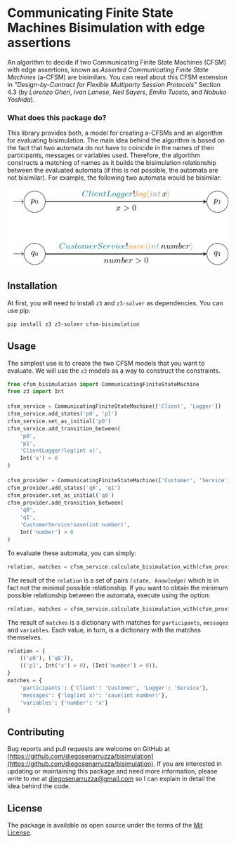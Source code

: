# Communicating Finite State Machines Bisimulation with edge assertions

An algorithm to decide if two Communicating Finite State Machines (CFSM) with edge assertions,
known as _Asserted Communicating Finite State Machines_ (a-CFSM) are bisimilars.
You can read about this CFSM extension in *"Design-by-Contract for Flexible Multiparty Session Protocols"* Section 4.3 (by *Lorenzo Gheri*, *Ivan Lanese*, *Neil Sayers*, *Emilio Tuosto*, and *Nobuko Yoshida*). 


### What does this package do?
This library provides both, a model for creating a-CFSMs and an algorithm for evaluating bisimulation. The main idea behind the algorithm is based on the fact that two automata do not have to coincide in the names of their participants, messages or variables used. Therefore, the algorithm constructs a matching of names as it builds the bisimulation relationship between the evaluated automata (if this is not possible, the automata are not bisimilar). 
For example, the following two automata would be bisimilar:

<img src="automaton.png">

## Installation

At first, you will need to install `z3` and `z3-solver` as dependencies. You can use pip:

```bash
pip install z3 z3-solver cfsm-bisimulation
```

## Usage

The simplest use is to create the two CFSM models that you want to evaluate. We will use the `z3` models as a way to construct the constraints.
```py
from cfsm_bisimulation import CommunicatingFiniteStateMachine
from z3 import Int

cfsm_service = CommunicatingFiniteStateMachine(['Client', 'Logger'])
cfsm_service.add_states('p0', 'p1')
cfsm_service.set_as_initial('p0')
cfsm_service.add_transition_between(
    'p0',
    'p1',
    'ClientLogger!log(int x)',
    Int('x') > 0
)

cfsm_provider = CommunicatingFiniteStateMachine(['Customer', 'Service'])
cfsm_provider.add_states('q0', 'q1')
cfsm_provider.set_as_initial('q0')
cfsm_provider.add_transition_between(
    'q0',
    'q1',
    'CustomerService!save(int number)',
    Int('number') > 0
)
```

To evaluate these automata, you can simply:

```py
relation, matches = cfsm_service.calculate_bisimulation_with(cfsm_provider)
```

The result of the `relation` is a set of pairs *`(state, knowledge)`* which is in fact not the minimal possible relationship. If you want to obtain the minimum possible relationship between the automata, execute using the option:
```py
relation, matches = cfsm_service.calculate_bisimulation_with(cfsm_provider, minimize=True)
```
The result of `matches` is a dictionary with matches for `participants`, `messages` and `variables`. Each value, in turn, is a dictionary with the matches themselves.
```py
relation = {
    (('p0'), ('q0')),
    (('p1', Int('x') > 0), (Int('number') > 0)),
}
matches = {
    'participants': {'Client': 'Customer', 'Logger': 'Service'},
    'messages': {'log(int x)': 'save(int number)'},
    'variables': {'number': 'x'}
}
```

## Contributing
Bug reports and pull requests are welcome on GitHub at [https://github.com/diegosenarruzza/bisimulation](https://github.com/diegosenarruzza/bisimulation).
If you are interested in updating or maintaining this package and need more information, please write to me at diegosenarruzza@gmail.com so I can explain in detail the idea behind the code.

## License
The package is available as open source under the terms of the [Mit License](https://opensource.org/license/mit/).